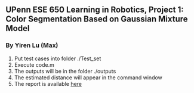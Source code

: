 ## UPenn ESE 650 Learning in Robotics, Project 1: Color Segmentation Based on Gaussian Mixture Model

### By Yiren Lu (Max)

1. Put test cases into folder ./Test_set
2. Execute code.m
3. The outputs will be in the folder ./outputs
4. The estimated distance will appear in the command window
5. The report is available [here](report/luyiren_project1_report.pdf) 